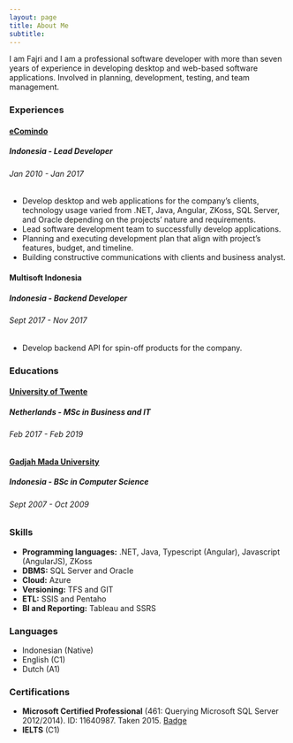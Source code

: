 ```yaml
---
layout: page
title: About Me
subtitle: 
---
```


I am Fajri and I am a professional software developer with more than seven years of experience in developing desktop and web-based software applications. Involved in planning, development, testing, and team management.

### Experiences

#### [eComindo](http://www.ecomindo.com/)
##### Indonesia - Lead Developer
###### Jan 2010 - Jan 2017
- Develop desktop and web applications for the company’s clients, technology usage varied from .NET, Java, Angular, ZKoss, SQL Server, and Oracle depending on the projects’ nature and requirements.
- Lead software development team to successfully develop applications.
- Planning and executing development plan that align with project’s features, budget, and timeline.
- Building constructive communications with clients and business analyst.

#### Multisoft Indonesia
##### Indonesia - Backend Developer
###### Sept 2017 - Nov 2017
- Develop backend API for spin-off products for the company.

### Educations

#### [University of Twente](https://www.utwente.nl/en/)
##### Netherlands - MSc in Business and IT
###### Feb 2017 - Feb 2019

#### [Gadjah Mada University](https://ugm.ac.id/en/)
##### Indonesia - BSc in Computer Science
###### Sept 2007 - Oct 2009

### Skills
- **Programming languages:** .NET, Java, Typescript (Angular), Javascript (AngularJS), ZKoss
- **DBMS:** SQL Server and Oracle
- **Cloud:** Azure
- **Versioning:** TFS and GIT
- **ETL:** SSIS and Pentaho
- **BI and Reporting:** Tableau and SSRS

### Languages
- Indonesian (Native)
- English (C1)
- Dutch (A1)

### Certifications
- **Microsoft Certified Professional** (461: Querying Microsoft SQL Server 2012/2014). ID: 11640987. Taken 2015. [Badge](https://www.youracclaim.com/badges/4b5f15d8-d3f4-4bbc-b6ae-b47f9d952def/linked_in_profile)
- **IELTS** (C1)
